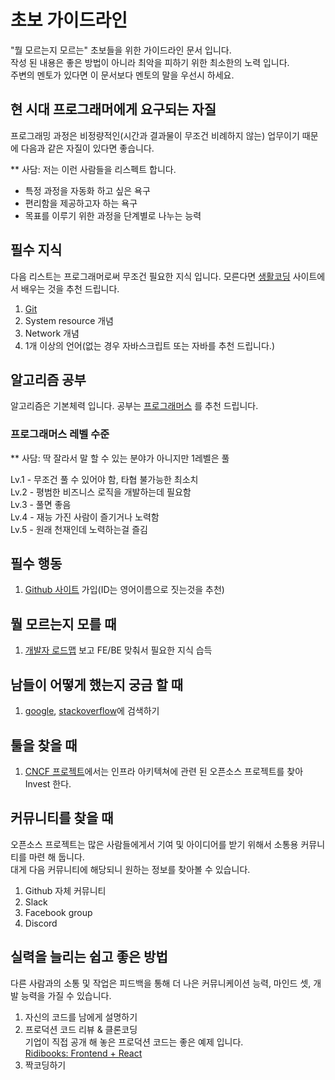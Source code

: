 # 초보 가이드라인

"뭘 모르는지 모르는" 초보들을 위한 가이드라인 문서 입니다.  
작성 된 내용은 좋은 방법이 아니라 최악을 피하기 위한 최소한의 노력 입니다.  
주변의 멘토가 있다면 이 문서보다 멘토의 말을 우선시 하세요.  

## 현 시대 프로그래머에게 요구되는 자질

프로그래밍 과정은 비정량적인(시간과 결과물이 무조건 비례하지 않는) 업무이기 때문에 다음과 같은 자질이 있다면 좋습니다.

** 사담: 저는 이런 사람들을 리스펙트 합니다.

 - 특정 과정을 자동화 하고 싶은 욕구
 - 편리함을 제공하고자 하는 욕구
 - 목표를 이루기 위한 과정을 단계별로 나누는 능력

## 필수 지식

다음 리스트는 프로그래머로써 무조건 필요한 지식 입니다. 모른다면 [생활코딩](https://opentutorials.org/course/1) 사이트에서 배우는 것을 추천 드립니다.

1. [Git](https://ko.wikipedia.org/wiki/%EA%B9%83_(%EC%86%8C%ED%94%84%ED%8A%B8%EC%9B%A8%EC%96%B4))
1. System resource 개념
1. Network 개념
1. 1개 이상의 언어(없는 경우 자바스크립트 또는 자바를 추천 드립니다.)

## 알고리즘 공부

알고리즘은 기본체력 입니다. 공부는 [프로그래머스](https://programmers.co.kr/learn/challenges?tab=all_challenges) 를 추천 드립니다.

### 프로그래머스 레벨 수준

** 사담: 딱 잘라서 말 할 수 있는 분야가 아니지만 1레벨은 풀 

Lv.1 - 무조건 풀 수 있어야 함, 타협 불가능한 최소치  
Lv.2 - 평범한 비즈니스 로직을 개발하는데 필요함  
Lv.3 - 풀면 좋음  
Lv.4 - 재능 가진 사람이 즐기거나 노력함  
Lv.5 - 원래 천재인데 노력하는걸 즐김  

## 필수 행동

1. [Github 사이트](https://github.com) 가입(ID는 영어이름으로 짓는것을 추천)

## 뭘 모르는지 모를 때

1. [개발자 로드맵](https://github.com/kamranahmedse/developer-roadmap) 보고 FE/BE 맞춰서 필요한 지식 습득

## 남들이 어떻게 했는지 궁금 할 때

1. [google](http://google.com), [stackoverflow](https://stackoverflow.com/)에 검색하기

## 툴을 찾을 때

1. [CNCF 프로젝트](https://www.cncf.io/projects/)에서는 인프라 아키텍쳐에 관련 된 오픈소스 프로젝트를 찾아 Invest 한다.

## 커뮤니티를 찾을 때

오픈소스 프로젝트는 많은 사람들에게서 기여 및 아이디어를 받기 위해서 소통용 커뮤니티를 마련 해 둡니다.  
대게 다음 커뮤니티에 해당되니 원하는 정보를 찾아볼 수 있습니다.  

1. Github 자체 커뮤니티
1. Slack
1. Facebook group
1. Discord

## 실력을 늘리는 쉽고 좋은 방법

다른 사람과의 소통 및 작업은 피드백을 통해 더 나은 커뮤니케이션 능력, 마인드 셋, 개발 능력을 가질 수 있습니다.  

1. 자신의 코드를 남에게 설명하기
2. 프로덕션 코드 리뷰 & 클론코딩  
   기업이 직접 공개 해 놓은 프로덕션 코드는 좋은 예제 입니다.  
   [Ridibooks: Frontend + React](https://github.com/ridi/books-frontend)  
3. 짝코딩하기

